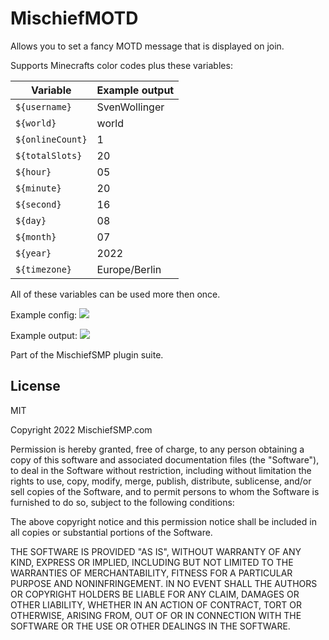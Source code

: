 # MischiefMOTD

Allows you to set a fancy MOTD message that is displayed on join.

Supports Minecrafts color codes plus these variables:


| Variable  | Example output |
| ------------- | ------------- |
| ```${username}```  | SvenWollinger  |
| ```${world}```  | world  |
| ```${onlineCount}```  | 1  |
| ```${totalSlots}```  | 20  |
| ```${hour}```  | 05  |
| ```${minute}```  | 20  |
| ```${second}```  | 16  |
| ```${day}```  | 08  |
| ```${month}```  | 07  |
| ```${year}```  | 2022  |
| ```${timezone}```  | Europe/Berlin  |

All of these variables can be used more then once.

Example config:
<img src="https://i.imgur.com/5G5skO3.png">

Example output:
<img src="https://i.imgur.com/YxpJzHT.png">


Part of the MischiefSMP plugin suite.


License
----

MIT

Copyright 2022 MischiefSMP.com

Permission is hereby granted, free of charge, to any person obtaining a copy of this software and associated documentation files (the "Software"), to deal in the Software without restriction, including without limitation the rights to use, copy, modify, merge, publish, distribute, sublicense, and/or sell copies of the Software, and to permit persons to whom the Software is furnished to do so, subject to the following conditions:

The above copyright notice and this permission notice shall be included in all copies or substantial portions of the Software.

THE SOFTWARE IS PROVIDED "AS IS", WITHOUT WARRANTY OF ANY KIND, EXPRESS OR IMPLIED, INCLUDING BUT NOT LIMITED TO THE WARRANTIES OF MERCHANTABILITY, FITNESS FOR A PARTICULAR PURPOSE AND NONINFRINGEMENT. IN NO EVENT SHALL THE AUTHORS OR COPYRIGHT HOLDERS BE LIABLE FOR ANY CLAIM, DAMAGES OR OTHER LIABILITY, WHETHER IN AN ACTION OF CONTRACT, TORT OR OTHERWISE, ARISING FROM, OUT OF OR IN CONNECTION WITH THE SOFTWARE OR THE USE OR OTHER DEALINGS IN THE SOFTWARE.

